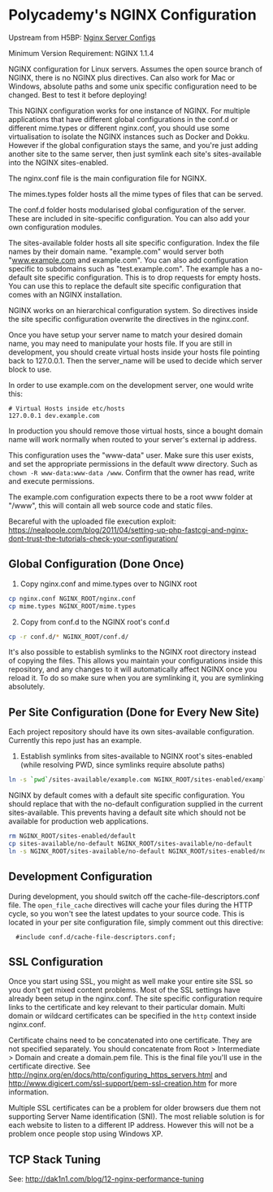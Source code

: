 Polycademy's NGINX Configuration
================================

Upstream from H5BP: [Nginx Server Configs](https://github.com/h5bp/server-configs-nginx)

Minimum Version Requirement: NGINX 1.1.4

NGINX configuration for Linux servers. Assumes the open source branch of NGINX, there is no NGINX plus directives. Can also work for Mac or Windows, absolute paths and some unix specific configuration need to be changed. Best to test it before deploying!

This NGINX configuration works for one instance of NGINX. For multiple applications that have different global configurations in the conf.d or different mime.types or different nginx.conf, you should use some virtualisation to isolate the NGINX instances such as Docker and Dokku. However if the global configuration stays the same, and you're just adding another site to the same server, then just symlink each site's sites-available into the NGINX sites-enabled.

The nginx.conf file is the main configuration file for NGINX.

The mimes.types folder hosts all the mime types of files that can be served.

The conf.d folder hosts modularised global configuration of the server. These are included in site-specific configuration. You can also add your own configuration modules.

The sites-available folder hosts all site specific configuration. Index the file names by their domain name. "example.com" would server both "www.example.com and example.com". You can also add configuration specific to subdomains such as "test.example.com". The example has a no-default site specific configuration. This is to drop requests for empty hosts. You can use this to replace the default site specific configuration that comes with an NGINX installation.

NGINX works on an hierarchical configuration system. So directives inside the site specific configuration overwrite the directives in the nginx.conf.

Once you have setup your server name to match your desired domain name, you may need to manipulate your hosts file. If you are still in development, you should create virtual hosts inside your hosts file pointing back to 127.0.0.1. Then the server_name will be used to decide which server block to use.

In order to use example.com on the development server, one would write this:

```
# Virtual Hosts inside etc/hosts
127.0.0.1 dev.example.com
```

In production you should remove those virtual hosts, since a bought domain name will work normally when routed to your server's external ip address.

This configuration uses the "www-data" user. Make sure this user exists, and set the appropriate permissions in the default www directory. Such as `chown -R www-data:www-data /www`. Confirm that the owner has read, write and execute permissions.

The example.com configuration expects there to be a root www folder at "/www", this will contain all web source code and static files.

Becareful with the uploaded file execution exploit: https://nealpoole.com/blog/2011/04/setting-up-php-fastcgi-and-nginx-dont-trust-the-tutorials-check-your-configuration/

Global Configuration (Done Once)
--------------------------------

1. Copy nginx.conf and mime.types over to NGINX root

```bash
cp nginx.conf NGINX_ROOT/nginx.conf
cp mime.types NGINX_ROOT/mime.types
```

2. Copy from conf.d to the NGINX root's conf.d

```bash
cp -r conf.d/* NGINX_ROOT/conf.d/
```

It's also possible to establish symlinks to the NGINX root directory instead of copying the files. This allows you maintain your configurations inside this repository, and any changes to it will automatically affect NGINX once you reload it. To do so make sure when you are symlinking it, you are symlinking absolutely.

Per Site Configuration (Done for Every New Site)
------------------------------------------------

Each project repository should have its own sites-available configuration. Currently this repo just has an example.

1. Establish symlinks from sites-available to NGINX root's sites-enabled (while resolving PWD, since symlinks require absolute paths)

```bash
ln -s `pwd`/sites-available/example.com NGINX_ROOT/sites-enabled/example.com
```

NGINX by default comes with a default site specific configuration. You should replace that with the no-default configuration supplied in the current sites-available. This prevents having a default site which should not be available for production web applications.

```bash
rm NGINX_ROOT/sites-enabled/default
cp sites-available/no-default NGINX_ROOT/sites-available/no-default
ln -s NGINX_ROOT/sites-available/no-default NGINX_ROOT/sites-enabled/no-default
```

Development Configuration
-------------------------

During development, you should switch off the cache-file-descriptors.conf file. The `open_file_cache` directives will cache your files during the HTTP cycle, so you won't see the latest updates to your source code. This is located in your per site configuration file, simply comment out this directive:

```
  #include conf.d/cache-file-descriptors.conf;
```

SSL Configuration
-----------------

Once you start using SSL, you might as well make your entire site SSL so you don't get mixed content problems. Most of the SSL settings have already been setup in the nginx.conf. The site specific configuration require links to the certificate and key relevant to their particular domain. Multi domain or wildcard certificates can be specified in the `http` context inside nginx.conf.

Certificate chains need to be concatenated into one certificate. They are not specified separately. You should concatenate from Root > Intermediate > Domain and create a domain.pem file. This is the final file you'll use in the certificate directive. See http://nginx.org/en/docs/http/configuring_https_servers.html and http://www.digicert.com/ssl-support/pem-ssl-creation.htm for more information.

Multiple SSL certificates can be a problem for older browsers due them not supporting Server Name identification (SNI). The most reliable solution is for each website to listen to a different IP address. However this will not be a problem once people stop using Windows XP.

TCP Stack Tuning
----------------

See: http://dak1n1.com/blog/12-nginx-performance-tuning